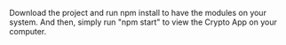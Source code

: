 Download the project and run npm install to have the modules on your system. And then, simply run "npm start" to view the Crypto App on your computer.  